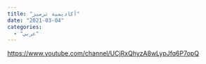 ```yaml
---
title: "أكاديمية ترميز"
date: "2021-03-04"
categories:
  - "عربي"
---
```


https://www.youtube.com/channel/UCjRxQhyzA8wLypJfq6P7opQ
